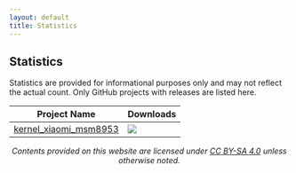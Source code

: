```yaml
---
layout: default
title: Statistics
---
```


## Statistics

Statistics are provided for informational purposes only and may not reflect the actual count. Only GitHub projects with releases are listed here.

Project Name | Downloads
-------------|----------
[kernel_xiaomi_msm8953](https://github.com/KudProject/kernel_xiaomi_msm8953) | ![](https://img.shields.io/github/downloads/KudProject/kernel_xiaomi_msm8953/total.svg)


<p align="center">
<i>Contents provided on this website are licensed under <a href="https://creativecommons.org/licenses/by-sa/4.0">CC BY-SA 4.0</a> unless otherwise noted.</i>
</p>
